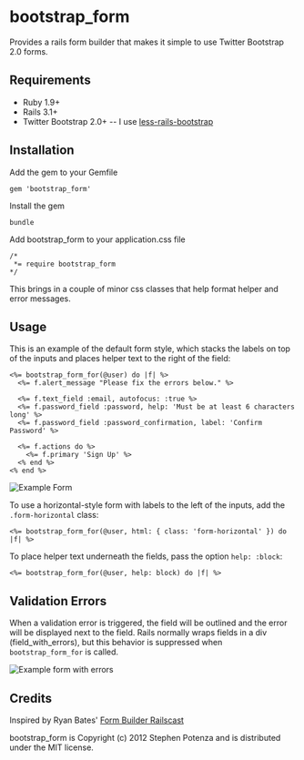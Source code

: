 bootstrap_form
==============

Provides a rails form builder that makes it simple to use Twitter Bootstrap 2.0 forms.


Requirements
------------

* Ruby 1.9+
* Rails 3.1+
* Twitter Bootstrap 2.0+ -- I use [less-rails-bootstrap](https://github.com/metaskills/less-rails-bootstrap.git)


Installation
------------

Add the gem to your Gemfile

    gem 'bootstrap_form'

Install the gem

    bundle

Add bootstrap_form to your application.css file

    /*
     *= require bootstrap_form
    */
    
This brings in a couple of minor css classes that help format helper and
error messages.

Usage
-----

This is an example of the default form style, which stacks the labels on
top of the inputs and places helper text to the right of the field:

    <%= bootstrap_form_for(@user) do |f| %>
      <%= f.alert_message "Please fix the errors below." %>

      <%= f.text_field :email, autofocus: :true %>
      <%= f.password_field :password, help: 'Must be at least 6 characters long' %>
      <%= f.password_field :password_confirmation, label: 'Confirm Password' %>

      <%= f.actions do %>
        <%= f.primary 'Sign Up' %>
      <% end %>
    <% end %>

![Example Form](https://github.com/potenza/bootstrap_form/raw/master/assets/example_form.png)


To use a horizontal-style form with labels to the left of the inputs,
add the `.form-horizontal` class:

    <%= bootstrap_form_for(@user, html: { class: 'form-horizontal' }) do |f| %>


To place helper text underneath the fields, pass the option `help:
:block`:

    <%= bootstrap_form_for(@user, help: block) do |f| %>


Validation Errors
-----------------

When a validation error is triggered, the field will be outlined and the
error will be displayed next to the field. Rails normally wraps fields
in a div (field_with_errors), but this behavior is suppressed when `bootstrap_form_for` is called.

![Example form with errors](https://github.com/potenza/bootstrap_form/raw/master/assets/example_form_error.png)


Credits
-------

Inspired by Ryan Bates' [Form Builder
Railscast](http://railscasts.com/episodes/311-form-builders)

bootstrap_form is Copyright (c) 2012 Stephen Potenza and is distributed under the MIT license.
